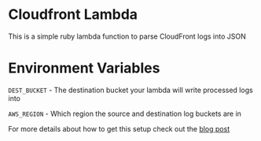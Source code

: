 Cloudfront Lambda
================

This is a simple ruby lambda function to parse CloudFront logs into JSON

Environment Variables
===================

`DEST_BUCKET` - The destination bucket your lambda will write processed logs into

`AWS_REGION` - Which region the source and destination log buckets are in

For more details about how to get this setup check out the [blog post](https://chaossearch.io/blog/reduce-complexity-and-quickly-search-amazon-cloudfront-logs-in-amazon-s3/)
